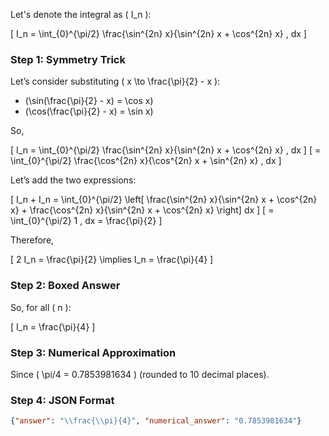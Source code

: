 Let's denote the integral as \( I_n \):

\[
I_n = \int_{0}^{\pi/2} \frac{\sin^{2n} x}{\sin^{2n} x + \cos^{2n} x} \, dx
\]

### Step 1: Symmetry Trick

Let’s consider substituting \( x \to \frac{\pi}{2} - x \):

- \(\sin(\frac{\pi}{2} - x) = \cos x\)
- \(\cos(\frac{\pi}{2} - x) = \sin x\)

So,

\[
I_n = \int_{0}^{\pi/2} \frac{\sin^{2n} x}{\sin^{2n} x + \cos^{2n} x} \, dx
\]
\[
= \int_{0}^{\pi/2} \frac{\cos^{2n} x}{\cos^{2n} x + \sin^{2n} x} \, dx
\]

Let’s add the two expressions:

\[
I_n + I_n = \int_{0}^{\pi/2} \left[ \frac{\sin^{2n} x}{\sin^{2n} x + \cos^{2n} x} + \frac{\cos^{2n} x}{\sin^{2n} x + \cos^{2n} x} \right] dx
\]
\[
= \int_{0}^{\pi/2} 1 \, dx = \frac{\pi}{2}
\]

Therefore,

\[
2 I_n = \frac{\pi}{2}
\implies
I_n = \frac{\pi}{4}
\]

### Step 2: Boxed Answer

So, for all \( n \):

\[
I_n = \frac{\pi}{4}
\]

### Step 3: Numerical Approximation

Since \( \pi/4 = 0.7853981634 \) (rounded to 10 decimal places).

### Step 4: JSON Format

```json
{"answer": "\\frac{\\pi}{4}", "numerical_answer": "0.7853981634"}
```